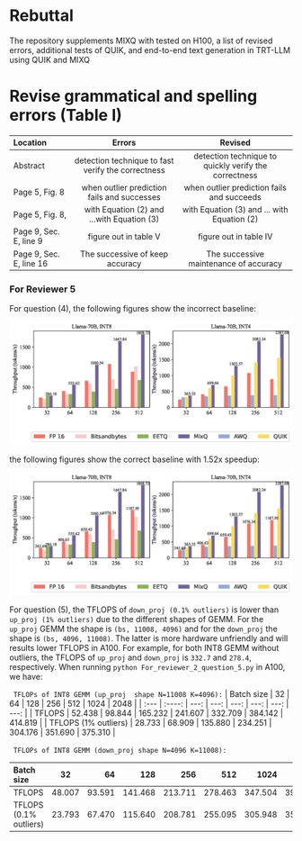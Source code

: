 # Rebuttal
The repository supplements MIXQ with tested on H100, a list of revised errors, additional tests of QUIK, and end-to-end text generation in TRT-LLM using QUIK and MIXQ

# Revise grammatical and spelling errors (Table I)

| Location                  |  Errors         | Revised            |
| :---                     |    :----:   |        :----:       | 
| Abstract                   |   detection technique to fast verify the correctness    | detection technique to quickly verify the correctness      |
| Page  5, Fig. 8    |when outlier prediction fails and successes    | when outlier prediction fails and succeeds           | 
| Page 5, Fig. 8,               |    with Equation (2) and ...with  Equation (3)   | with Equation (3) and ... with  Equation (2)       | 
| Page 9, Sec. E, line 9               |  figure out in table  V  | figure out in table  IV  | 
| Page 9, Sec. E, line 16               |   The successive of keep accuracy |  The successive maintenance of accuracy  | 

### For Reviewer 5

For question (4), the following figures show the incorrect baseline:

![Wrong baseline](throughput-llama70b_r.jpg "Wrong baseline") 


the following figures show the correct baseline with 1.52x speedup:

![Revised baseline](throughput-llama70b_revised_baseline.jpg "Revised baseline") 

For question (5), the TFLOPS of `down_proj (0.1% outliers)` is lower than `up_proj (1% outliers)` due to the different shapes of GEMM. For the `up_proj` GEMM the shape is `(bs, 11008, 4096)` and for the `down_proj`  the shape is `(bs, 4096, 11008)`. The latter is more hardware unfriendly and will results lower TFLOPS in A100. For example, for both INT8 GEMM without outliers, the TFLOPS of `up_proj` and `down_proj` is `332.7` and `278.4`, respectively. When running ```python For_reviewer_2_question_5.py``` in A100, we have:



``` TFLOPs of INT8 GEMM (up_proj  shape N=11008 K=4096):```
| Batch size                | 32          | 64            | 128         | 256      | 512      | 1024    | 2048    |
| :---                     |    :----:   |          ---: |  ---:        |  ---:    |  ---:    |  ---:   |  ---:   |
| TFLOPS                   | 52.438      | 98.844        | 165.232      | 241.607  | 332.709  | 384.142 | 414.819 |
| TFLOPS  (1% outliers)    | 28.733     | 68.909       | 135.880        | 234.251  | 304.176  | 351.690 | 375.310 |

``` TFLOPs of INT8 GEMM (down_proj shape N=4096 K=11008):```

| Batch size                  | 32          | 64           | 128         | 256      | 512      | 1024    | 2048    |
| :---                     |    :----:   |          ---: |  ---:        |  ---:    |  ---:    |  ---:   |  ---:   |
| TFLOPS                     | 48.007      | 93.591      | 141.468      | 213.711 | 278.463 | 347.504 | 399.033 |
| TFLOPS  (0.1% outliers)    | 23.793     | 67.470       | 115.640       | 208.781 | 255.095 | 305.948 | 351.168 |